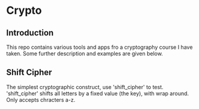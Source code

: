 # Crypto

## Introduction
This repo contains various tools and apps fro a cryptography course I have taken. Some further description and examples are given below.

## Shift Cipher
The simplest cryptographic construct, use 'shift_cipher' to test. 'shift_cipher' shifts all letters by a fixed value (the key), with wrap around. Only accepts chracters a-z.


